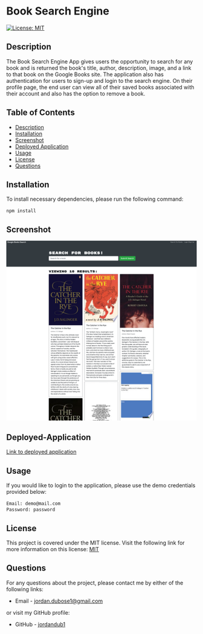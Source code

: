 # Book Search Engine

[![License: MIT](https://img.shields.io/badge/License-MIT-yellow.svg)](https://opensource.org/licenses/MIT)

## Description

The Book Search Engine App gives users the opportunity to search for any book and is returned the book's title, author, description, image, and a link to that book on the Google Books site. The application also has authentication for users to sign-up and login to the search engine. On their profile page, the end user can view all of their saved books associated with their account and also has the option to remove a book.

## Table of Contents

- [Description](#description)
- [Installation](#installation)
- [Screenshot](#screenshot)
- [Deployed Application](#deployed-application)
- [Usage](#usage)
- [License](#license)
- [Questions](#questions)

## Installation

To install necessary dependencies, please run the following command:

```
npm install
```

## Screenshot

![Book-Search-Engine](client/src/images/screenshot.png)

## Deployed-Application

[Link to deployed application](https://boook-search-engine.herokuapp.com//)

## Usage

If you would like to login to the application, please use the demo credentials provided below:

```
Email: demo@mail.com
Password: password
```

## License

This project is covered under the MIT license. Visit the following link for more information on this license: [MIT](https://opensource.org/licenses/MIT)

## Questions

For any questions about the project, please contact me by either of the following links:

- Email - jordan.dubose1@gmail.com

or visit my GitHub profile:

- GitHub - [jordandub1](https://github.com/jordandub1)
